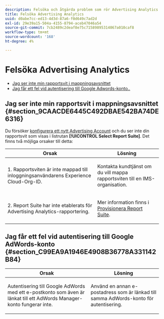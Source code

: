 ```yaml
---
description: Felsöka och åtgärda problem som rör Advertising Analytics.
title: Felsöka Advertising Analytics
uuid: d0abe7cc-ed13-4d3d-87a6-f0d649c7ad2d
exl-id: 29e39a15-504a-4155-8794-aceb47046a54
source-git-commit: 7cb2489c2deaf8e75c71589895314067a010caf8
workflow-type: tm+mt
source-wordcount: '168'
ht-degree: 4%

---
```


# Felsöka Advertising Analytics

* [Jag ser inte min rapportsvit i mappningsavsnittet](/help/integrate/c-advertising-analytics/c-adanalytics-workflow/aa-troubleshooting.md#section_9CAACDE6445C492DBAE542BA74DE6316)
* [Jag får ett fel vid autentisering till Google Adwords-konto..](/help/integrate/c-advertising-analytics/c-adanalytics-workflow/aa-troubleshooting.md#section_C99EA9A1946E4908B36778A331142B84)

## Jag ser inte min rapportsvit i mappningsavsnittet {#section_9CAACDE6445C492DBAE542BA74DE6316}

Du försöker [konfigurera ett nytt Advertising Account](/help/integrate/c-advertising-analytics/c-adanalytics-workflow/aa-create-ad-account.md) och du ser inte din rapportsvit som visas i listrutan **[!UICONTROL Select Report Suite]**. Det finns två möjliga orsaker till detta:

<table id="table_271D7E817B4C44818717A47C3223E592"> 
 <thead> 
  <tr> 
   <th colname="col1" class="entry"> Orsak </th> 
   <th colname="col2" class="entry"> Lösning </th> 
  </tr>
 </thead>
 <tbody> 
  <tr> 
   <td colname="col1"> <p>1. Rapportsviten är inte mappad till inloggningsanvändarens Experience Cloud-Org-ID. </p> </td> 
   <td colname="col2"> <p>Kontakta kundtjänst om du vill mappa rapportsviten till en IMS-organisation.</p> </td> 
  </tr> 
  <tr> 
   <td colname="col1"> <p>2. Report Suite har inte etablerats för Advertising Analytics-rapportering. </p> </td> 
   <td colname="col2"> <p>Mer information finns i <a href="/help/integrate/c-advertising-analytics/c-adanalytics-workflow/aa-provision-rs.md"  > Provisionera Report Suite</a>. </p> </td> 
  </tr> 
 </tbody> 
</table>

## Jag får ett fel vid autentisering till Google AdWords-konto {#section_C99EA9A1946E4908B36778A331142B84}

<table id="table_F1C1192BF40C43CE8600B1BB417A7269"> 
 <thead> 
  <tr> 
   <th colname="col1" class="entry"> Orsak </th> 
   <th colname="col2" class="entry"> Lösning </th> 
  </tr>
 </thead>
 <tbody> 
  <tr> 
   <td colname="col1"> <p>Autentisering till Google AdWords med ett e-postkonto som även är länkat till ett AdWords Manager-konto fungerar inte. </p> </td> 
   <td colname="col2"> <p>Använd en annan e-postadress som är länkad till samma AdWords-konto för autentisering. </p> </td> 
  </tr> 
 </tbody> 
</table>

